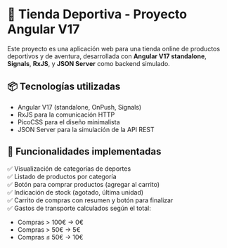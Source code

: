 # 🏪 Tienda Deportiva - Proyecto Angular V17

Este proyecto es una aplicación web para una tienda online de productos deportivos y de aventura, desarrollada con **Angular V17 standalone**, **Signals**, **RxJS**, y **JSON Server** como backend simulado.

## 📦 Tecnologías utilizadas

- Angular V17 (standalone, OnPush, Signals)
- RxJS para la comunicación HTTP
- PicoCSS para el diseño minimalista
- JSON Server para la simulación de la API REST

## 🚀 Funcionalidades implementadas

✅ Visualización de categorías de deportes  
✅ Listado de productos por categoría  
✅ Botón para comprar productos (agregar al carrito)  
✅ Indicación de stock (agotado, última unidad)  
✅ Carrito de compras con resumen y botón para finalizar  
✅ Gastos de transporte calculados según el total:
- Compras > 100€ → 0€
- Compras > 50€ → 5€
- Compras ≤ 50€ → 10€
